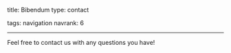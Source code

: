 title: Bibendum
type: contact

tags: navigation
navrank: 6

---

Feel free to contact us with any questions you have!
